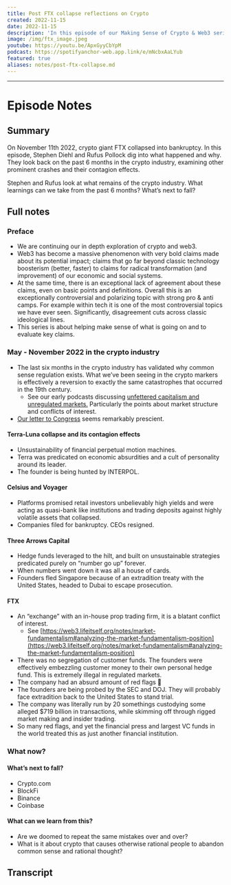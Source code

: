 ```yaml
---
title: Post FTX collapse reflections on Crypto
created: 2022-11-15
date: 2022-11-15
description: 'In this episode of our Making Sense of Crypto & Web3 series, we explore the recent dramatic events that have shaken the crypto industry - namely the collapse of Terra Luna, Celsius and Voyager, Three Arrows Capital and FTX. What happened, what went wrong, and what we can learn?'
image: /img/ftx_image.jpeg
youtube: https://youtu.be/ApxGyyCbYpM 
podcast: https://spotifyanchor-web.app.link/e/mNcbxAaLYub
featured: true
aliases: notes/post-ftx-collapse.md
---
```


***

# Episode Notes

## Summary

On November 11th 2022, crypto giant FTX collapsed into bankruptcy. In this episode, Stephen Diehl and Rufus Pollock dig into what happened and why. They look back on the past 6 months in the crypto industry, examining other prominent crashes and their contagion effects. 

Stephen and Rufus look at what remains of the crypto industry. What learnings can we take from the past 6 months? What’s next to fall? 

## Full notes

### Preface

* We are continuing our in depth exploration of crypto and web3.
* Web3 has become a massive phenomenon with very bold claims made about its potential impact; claims that go far beyond classic technology boosterism (better, faster) to claims for radical transformation (and improvement) of our economic and social systems.
* At the same time, there is an exceptional lack of agreement about these claims, even on basic points and definitions. Overall this is an exceptionally controversial and polarizing topic with strong pro & anti camps. For example within tech it is one of the most controversial topics we have ever seen. Significantly, disagreement cuts across classic ideological lines. 
* This series is about helping make sense of what is going on and to evaluate key claims.  

### May - November 2022 in the crypto industry

* The last six months in the crypto industry has validated why common sense regulation exists. What we’ve been seeing in the crypto markers is effectively a reversion to exactly the same catastrophes that occurred in the 19th century.
    * See our early podcasts discussing [unfettered capitalism and unregulated markets.](https://web3.lifeitself.org/notes/market-fundamentalism) Particularly the points about market structure and conflicts of interest.
* [Our letter to Congress](https://concerned.tech/) seems remarkably prescient. 

#### Terra-Luna collapse and its contagion effects

* Unsustainability of financial perpetual motion machines.
* Terra was predicated on economic absurdities and a cult of personality around its leader.
* The founder is being hunted by INTERPOL.

#### Celsius and Voyager

* Platforms promised retail investors unbelievably high yields and were acting as quasi-bank like institutions and trading deposits against highly volatile assets that collapsed.
* Companies filed for bankruptcy. CEOs resigned.

#### Three Arrows Capital

* Hedge funds leveraged to the hilt, and built on unsustainable strategies predicated purely on “number go up” forever.
* When numbers went down it was all a house of cards.
* Founders fled Singapore because of an extradition treaty with the United States, headed to Dubai to escape prosecution.

#### FTX

* An “exchange” with an in-house prop trading firm, it is a blatant conflict of interest.
    * See [https://web3.lifeitself.org/notes/market-fundamentalism#analyzing-the-market-fundamentalism-position](https://web3.lifeitself.org/notes/market-fundamentalism#analyzing-the-market-fundamentalism-position) 
* There was no segregation of customer funds. The founders were effectively embezzling customer money to their own personal hedge fund. This is extremely illegal in regulated markets.
* The company had an absurd amount of red flags 🚩
* The founders are being probed by the SEC and DOJ. They will probably face extradition back to the United States to stand trial.
* The company was literally run by 20 somethings custodying some alleged $719 billion in transactions, while skimming off through rigged market making and insider trading.
* So many red flags, and yet the financial press and largest VC funds in the world treated this as just another financial institution.

### What now?

#### What’s next to fall?

* Crypto.com
* BlockFi
* Binance
* Coinbase

#### What can we learn from this? 

* Are we doomed to repeat the same mistakes over and over?
* What is it about crypto that causes otherwise rational people to abandon common sense and rational thought?

## Transcript
